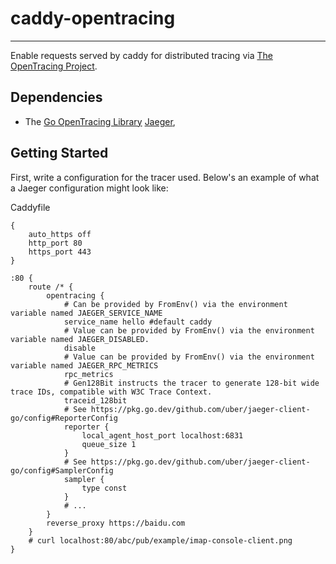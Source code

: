 # caddy-opentracing

---

Enable requests served by caddy for distributed tracing via [The OpenTracing Project](http://opentracing.io).

## Dependencies

- The [Go OpenTracing Library](https://github.com/opentracing/opentracing-go)
  [Jaeger](https://github.com/jaegertracing/cpp-client),

## Getting Started

First, write a configuration for the tracer used. Below's an example of what
a Jaeger configuration might look like:

Caddyfile

```caddy
{
	auto_https off
	http_port 80
	https_port 443
}

:80 {
	route /* {
		opentracing {
			# Can be provided by FromEnv() via the environment variable named JAEGER_SERVICE_NAME
			service_name hello #default caddy
			# Value can be provided by FromEnv() via the environment variable named JAEGER_DISABLED.
			disable
			# Value can be provided by FromEnv() via the environment variable named JAEGER_RPC_METRICS
			rpc_metrics
			# Gen128Bit instructs the tracer to generate 128-bit wide trace IDs, compatible with W3C Trace Context.
			traceid_128bit
			# See https://pkg.go.dev/github.com/uber/jaeger-client-go/config#ReporterConfig
			reporter {
				local_agent_host_port localhost:6831
				queue_size 1
			}
			# See https://pkg.go.dev/github.com/uber/jaeger-client-go/config#SamplerConfig
			sampler {
				type const
			}
			# ...
		}
		reverse_proxy https://baidu.com
	}
	# curl localhost:80/abc/pub/example/imap-console-client.png
}

```
